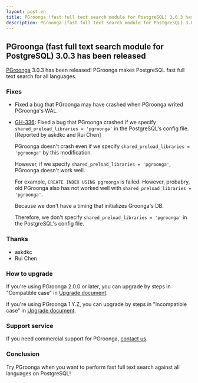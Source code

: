 ```yaml
---
layout: post.en
title: PGroonga (fast full text search module for PostgreSQL) 3.0.3 has been released
description: PGroonga (fast full text search module for PostgreSQL) 3.0.3 has been released!
---
```


## PGroonga (fast full text search module for PostgreSQL) 3.0.3 has been released

[PGroonga](https://pgroonga.github.io/) 3.0.3 has been released! PGroonga makes PostgreSQL fast full text search for all languages.

### Fixes

  * Fixed a bug that PGroonga may have crashed when PGroonga writed PGroonga's WAL.

  * [GH-336](https://github.com/pgroonga/pgroonga/issues/336): Fixed a bug that PGroonga crashed if we specify ``shared_preload_libraries = 'pgroonga'`` in the PostgreSQL's config file. [Reported by askdkc and Rui Chen]

    PGroonga doesn't  crash even if we specify ``shared_preload_libraries = 'pgroonga'`` by this modification.

    However, if we specify ``shared_preload_libraries = 'pgroonga'``, PGroonga doesn't work well.

    For example, ``CREATE INDEX USING pgroonga`` is failed.
    However, probabry, old PGroonga also has not worked well with ``shared_preload_libraries = 'pgroonga'``.

    Because we don't have a timing that initializes Groonga's DB.

    Therefore, we don't specify ``shared_preload_libraries = 'pgroonga'`` in the PostgreSQL's config file.

### Thanks

  * askdkc
  * Rui Chen

### How to upgrade

If you're using PGroonga 2.0.0 or later, you can upgrade by steps in "Compatible case" in [Upgrade document](https://pgroonga.github.io/upgrade/#compatible-case).

If you're using PGroonga 1.Y.Z, you can upgrade by steps in "Incompatible case" in [Upgrade document](https://pgroonga.github.io/upgrade/#incompatible-case).

### Support service

If you need commercial support for PGroonga, [contact us](mailto:info@clear-code.com).

### Conclusion

Try PGroonga when you want to perform fast full text search against all languages on PostgreSQL!
